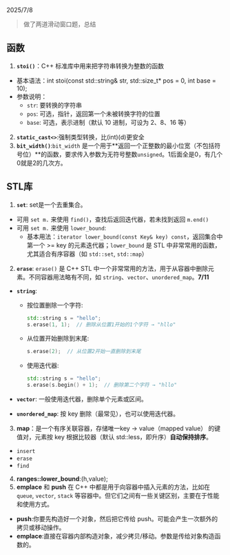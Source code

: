2025/7/8 
> 做了两道滑动窗口题，总结

## 函数
1. **`stoi()`**：C++ 标准库中用来把字符串转换为整数的函数
  - 基本语法：int stoi(const std::string& str, std::size_t* pos = 0, int base = 10);
  - 参数说明：
    - `str`: 要转换的字符串
    - `pos`: 可选，指针，返回第一个未被转换字符的位置
    - `base`: 可选，表示进制（默认 10 进制，可设为 2、8、16 等）

2. **`static_cast<>`**:强制类型转换，比(int)(d)更安全
3. **`bit_width()`**:`bit_width` 是一个用于**返回一个正整数的最小位宽（不包括符号位）**的函数，要求传入参数为无符号整数`unsigned`。1后面全是0，有几个0就是2的几次方。

## STL库
1. **`set`**: set是一个去重集合。
  - 可用 `set m.` 来使用 `find()`，查找后返回迭代器，若未找到返回 `m.end()`
  - 可用 `set m.` 来使用 `lower_bound`:
    - 基本用法：`iterator lower_bound(const Key& key) const`，返回集合中第一个 >= key 的元素迭代器；`lower_bound` 是 STL 中非常常用的函数，尤其适合有序容器（如 `std::set`, `std::map`）

2. **`erase`**: `erase()` 是 C++ STL 中一个非常常用的方法，用于从容器中删除元素。不同容器用法略有不同，如 `string`、`vector`、`unordered_map`。**7/11**

  - **`string`**:
  
    - 按位置删除一个字符:
    
      ```cpp
      std::string s = "hello";
      s.erase(1, 1);  // 删除从位置1开始的1个字符 → "hllo"
      ```
    
    - 从位置开始删除到末尾:
    
      ```cpp
      s.erase(2);  // 从位置2开始一直删除到末尾
      ```
    
    - 使用迭代器:
    
      ```cpp
      std::string s = "hello";
      s.erase(s.begin() + 1);  // 删除第二个字符 → "hllo"
      ```

  - **`vector`**: 一般使用迭代器，删除单个元素或区间。

  - **`unordered_map`**: 按 key 删除（最常见），也可以使用迭代器。

3. **map**：是一个有序关联容器，存储唯一key -> value（mapped value） 的键值对，元素按 key 根据比较器（默认 std::less<Key>，即升序）**自动保持排序**。
  - `insert`
  - `erase`
  - `find`

4. **ranges::lower_bound**:(h,value);
5. **emplace** 和 **push** 在 C++ 中都是用于向容器中插入元素的方法，比如在 `queue`, `vector`, `stack` 等容器中。但它们之间有一些关键区别，主要在于性能和使用方式。
  - **push**:你要先构造好一个对象，然后把它传给 push。可能会产生一次额外的拷贝或移动操作。
  - **emplace**:直接在容器内部构造对象，减少拷贝/移动。参数是传给对象构造函数的。
